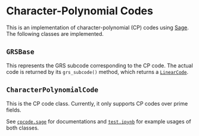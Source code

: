 # Character-Polynomial Codes

This is an implementation of character-polynomial (CP) codes using [Sage](https://doc.sagemath.org/html/en/reference/index.html). 
The following classes are implemented.

## `GRSBase`

This represents the GRS subcode corresponding to the CP code. 
The actual code is returned by its `grs_subcode()` method, which returns a 
[`LinearCode`](https://doc.sagemath.org/html/en/reference/coding/sage/coding/linear_code.html#sage.coding.linear_code.LinearCode). 

## `CharacterPolynomialCode`

This is the CP code class. Currently, it only supports CP codes over prime fields. 

See [`cpcode.sage`](https://github.com/nayel71/cpcode/blob/main/cpcode.sage) for documentations and 
[`test.ipynb`](https://github.com/nayel71/cpcode/blob/main/test.ipynb) for example usages of both classes. 
